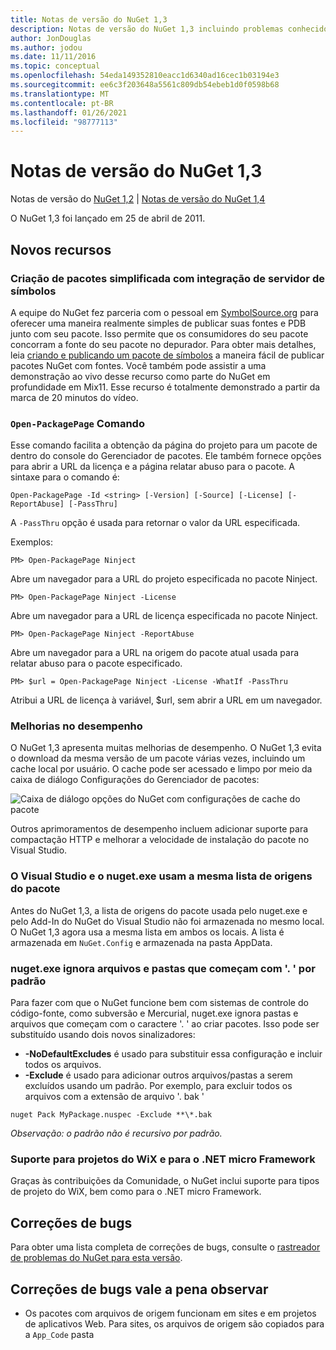 ```yaml
---
title: Notas de versão do NuGet 1,3
description: Notas de versão do NuGet 1,3 incluindo problemas conhecidos, correções de bugs, recursos adicionados e DCRs.
author: JonDouglas
ms.author: jodou
ms.date: 11/11/2016
ms.topic: conceptual
ms.openlocfilehash: 54eda149352810eacc1d6340ad16cec1b03194e3
ms.sourcegitcommit: ee6c3f203648a5561c809db54ebeb1d0f0598b68
ms.translationtype: MT
ms.contentlocale: pt-BR
ms.lasthandoff: 01/26/2021
ms.locfileid: "98777113"
---
```

# <a name="nuget-13-release-notes"></a>Notas de versão do NuGet 1,3

Notas de versão do [NuGet 1,2](../release-notes/nuget-1.2.md)  |  [Notas de versão do NuGet 1,4](../release-notes/nuget-1.4.md)

O NuGet 1,3 foi lançado em 25 de abril de 2011.

## <a name="new-features"></a>Novos recursos

### <a name="streamlined-package-creation-with-symbol-server-integration"></a>Criação de pacotes simplificada com integração de servidor de símbolos

A equipe do NuGet fez parceria com o pessoal em [SymbolSource.org](http://www.symbolsource.org/) para oferecer uma maneira realmente simples de publicar suas fontes e PDB junto com seu pacote. Isso permite que os consumidores do seu pacote concorram a fonte do seu pacote no depurador. Para obter mais detalhes, leia [criando e publicando um pacote de símbolos](../create-packages/symbol-packages.md) a maneira fácil de publicar pacotes NuGet com fontes. Você também pode assistir a uma demonstração ao vivo desse recurso como parte do NuGet em profundidade em Mix11. Esse recurso é totalmente demonstrado a partir da marca de 20 minutos do vídeo.

### <a name="open-packagepage-command"></a>`Open-PackagePage` Comando

Esse comando facilita a obtenção da página do projeto para um pacote de dentro do console do Gerenciador de pacotes. Ele também fornece opções para abrir a URL da licença e a página relatar abuso para o pacote.
A sintaxe para o comando é:

```
Open-PackagePage -Id <string> [-Version] [-Source] [-License] [-ReportAbuse] [-PassThru]
```

A `-PassThru` opção é usada para retornar o valor da URL especificada.

Exemplos:

```
PM> Open-PackagePage Ninject
```

Abre um navegador para a URL do projeto especificada no pacote Ninject.

```
PM> Open-PackagePage Ninject -License
```

Abre um navegador para a URL de licença especificada no pacote Ninject.

```
PM> Open-PackagePage Ninject -ReportAbuse
```

Abre um navegador para a URL na origem do pacote atual usada para relatar abuso para o pacote especificado.

```
PM> $url = Open-PackagePage Ninject -License -WhatIf -PassThru
```

Atribui a URL de licença à variável, $url, sem abrir a URL em um navegador.

### <a name="performance-improvements"></a>Melhorias no desempenho

O NuGet 1,3 apresenta muitas melhorias de desempenho. O NuGet 1,3 evita o download da mesma versão de um pacote várias vezes, incluindo um cache local por usuário. O cache pode ser acessado e limpo por meio da caixa de diálogo Configurações do Gerenciador de pacotes:

![Caixa de diálogo opções do NuGet com configurações de cache do pacote](./media/nuget-options.png)

Outros aprimoramentos de desempenho incluem adicionar suporte para compactação HTTP e melhorar a velocidade de instalação do pacote no Visual Studio.

### <a name="visual-studio-and-nugetexe-uses-the-same-list-of-package-sources"></a>O Visual Studio e o nuget.exe usam a mesma lista de origens do pacote

Antes do NuGet 1,3, a lista de origens do pacote usada pelo nuget.exe e pelo Add-In do NuGet do Visual Studio não foi armazenada no mesmo local. O NuGet 1,3 agora usa a mesma lista em ambos os locais. A lista é armazenada em `NuGet.Config` e armazenada na pasta AppData.

### <a name="nugetexe-ignores-files-and-folders-that-start-with--by-default"></a>nuget.exe ignora arquivos e pastas que começam com '. ' por padrão

Para fazer com que o NuGet funcione bem com sistemas de controle do código-fonte, como subversão e Mercurial, nuget.exe ignora pastas e arquivos que começam com o caractere '. ' ao criar pacotes. Isso pode ser substituído usando dois novos sinalizadores:

* __-NoDefaultExcludes__ é usado para substituir essa configuração e incluir todos os arquivos.
* __-Exclude__ é usado para adicionar outros arquivos/pastas a serem excluídos usando um padrão. Por exemplo, para excluir todos os arquivos com a extensão de arquivo '. bak '

```cli
nuget Pack MyPackage.nuspec -Exclude **\*.bak
```  

_Observação: o padrão não é recursivo por padrão._

### <a name="support-for-wix-projects-and-the-net-micro-framework"></a>Suporte para projetos do WiX e para o .NET micro Framework

Graças às contribuições da Comunidade, o NuGet inclui suporte para tipos de projeto do WiX, bem como para o .NET micro Framework.

## <a name="bug-fixes"></a>Correções de bugs

Para obter uma lista completa de correções de bugs, consulte o [rastreador de problemas do NuGet para esta versão](http://nuget.codeplex.com/workitem/list/advanced?keyword=&status=All&type=All&priority=All&release=NuGet%201.3&assignedTo=All&component=All&sortField=LastUpdatedDate&sortDirection=Descending&page=0).

## <a name="bug-fixes-worth-noting"></a>Correções de bugs vale a pena observar

* Os pacotes com arquivos de origem funcionam em sites e em projetos de aplicativos Web.
Para sites, os arquivos de origem são copiados para a `App_Code` pasta

